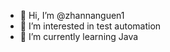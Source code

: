 - 👋 Hi, I’m @zhannanguen1
- 👀 I’m interested in test automation
- 🌱 I’m currently learning Java

<!---
zhannanguen1/zhannanguen1 is a ✨ special ✨ repository because its `README.md` (this file) appears on your GitHub profile.
You can click the Preview link to take a look at your changes.
--->
